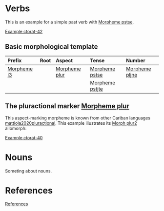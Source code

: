 # Verbs <a name="verbs"></a> 

This is an example for a simple past verb with [Morpheme pstse](MorphsetTable#cldf:pstse).

[Example ctorat-42](ExampleTable#cldf:ctorat-42)

## Basic morphological template

| Prefix   | Root   | Aspect     | Tense        | Number      |
|:---------|:-------|:-----------|:-------------|:------------|
| [Morpheme i3](MorphsetTable#cldf:i3) |        | [Morpheme plur](MorphsetTable#cldf:plur) | [Morpheme pstse](MorphsetTable#cldf:pstse)  | [Morpheme pljne](MorphsetTable#cldf:pljne) |
|          |        |            | [Morpheme pstjte](MorphsetTable#cldf:pstjte) |             |

## The pluractional marker [Morpheme plur](MorphsetTable#cldf:plur)
This aspect-marking morpheme is known from other Cariban languages [mattiola2020pluractional](sources.bib?with_internal_ref_link&ref&year_brackets=round#cldf:mattiola2020pluractional).
This example illustrates its [Morph plur2](MorphTable#cldf:plur2) allomorph:

[Example ctorat-40](ExampleTable#cldf:ctorat-40) 



# Nouns

Someting about nouns.
# References
[References](Source?with_anchor#cldf:__all__)